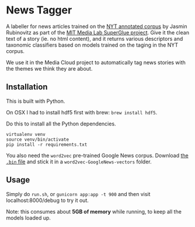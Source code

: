 News Tagger
===========

A labeller for news articles trained on the [NYT annotated corpus](https://catalog.ldc.upenn.edu/ldc2008t19)
by Jasmin Rubinovitz as part of the [MIT Media Lab SuperGlue project](https://www.media.mit.edu/projects/superglue/overview/).
Give it the clean text of a story (ie. no html content), and it returns various descriptors
and taxonomic classifiers based on models trained on the taging in the NYT corpus.

We use it in the Media Cloud project to automatically tag news stories with the themes we think they are about.

Installation
------------

This is built with Python. 

On OSX I had to install hdf5 first with brew: `brew install hdf5`.

Do this to install all the Python dependencies.

```shell
virtualenv venv
source venv/bin/activate
pip install -r requirements.txt  
```

You also need the `word2vec` pre-trained Google News corpus.  Download 
[the `.bin` file](https://github.com/mmihaltz/word2vec-GoogleNews-vectors) and stick it in a
`word2vec-GoogleNews-vectors` folder.

Usage
-----

Simply do `run.sh`, or `gunicorn app:app -t 900` and then visit localhost:8000/debug to try it out.

Note: this consumes about **5GB of memory** while running, to keep all the models loaded up.
